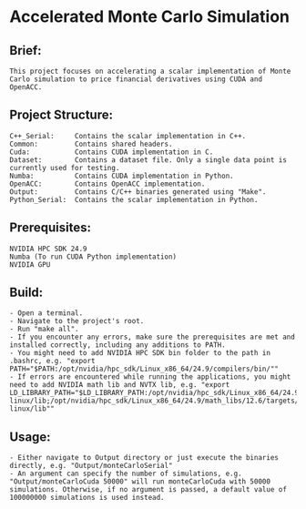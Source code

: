 
# Accelerated Monte Carlo Simulation

## Brief:
    This project focuses on accelerating a scalar implementation of Monte Carlo simulation to price financial derivatives using CUDA and OpenACC.

## Project Structure:

    C++_Serial:     Contains the scalar implementation in C++.
    Common:         Contains shared headers.
    Cuda:           Contains CUDA implementation in C.
    Dataset:        Contains a dataset file. Only a single data point is currently used for testing.
    Numba:          Contains CUDA implementation in Python.
    OpenACC:        Contains OpenACC implementation.
    Output:         Contains C/C++ binaries generated using "Make".
    Python_Serial:  Contains the scalar implementation in Python.


## Prerequisites:
    NVIDIA HPC SDK 24.9
    Numba (To run CUDA Python implementation)
    NVIDIA GPU

## Build:
    - Open a terminal.
    - Navigate to the project's root.
    - Run "make all".
    - If you encounter any errors, make sure the prerequisites are met and installed correctly, including any additions to PATH.
    - You might need to add NVIDIA HPC SDK bin folder to the path in .bashrc, e.g. "export PATH="$PATH:/opt/nvidia/hpc_sdk/Linux_x86_64/24.9/compilers/bin/""
    - If errors are encountered while running the applications, you might need to add NVIDIA math lib and NVTX lib, e.g. "export LD_LIBRARY_PATH="$LD_LIBRARY_PATH:/opt/nvidia/hpc_sdk/Linux_x86_64/24.9/cuda/12.6/targets/x86_64-linux/lib;/opt/nvidia/hpc_sdk/Linux_x86_64/24.9/math_libs/12.6/targets/x86_64-linux/lib""

## Usage:
    - Either navigate to Output directory or just execute the binaries directly, e.g. "Output/monteCarloSerial"
    - An argument can specify the number of simulations, e.g. "Output/monteCarloCuda 50000" will run monteCarloCuda with 50000 simulations. Otherwise, if no argument is passed, a default value of 100000000 simulations is used instead.
